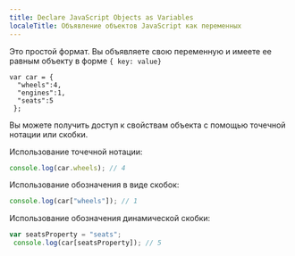 ```yaml
---
title: Declare JavaScript Objects as Variables
localeTitle: Объявление объектов JavaScript как переменных
---
```

Это простой формат. Вы объявляете свою переменную и имеете ее равным объекту в форме `{ key: value}`
```
var car = { 
  "wheels":4, 
  "engines":1, 
  "seats":5 
 }; 
```

Вы можете получить доступ к свойствам объекта с помощью точечной нотации или скобки.

Использование точечной нотации:

```javascript
console.log(car.wheels); // 4 
```

Использование обозначения в виде скобок:

```javascript
console.log(car["wheels"]); // 1 
```

Использование обозначения динамической скобки:

```javascript
var seatsProperty = "seats"; 
 console.log(car[seatsProperty]); // 5 

```